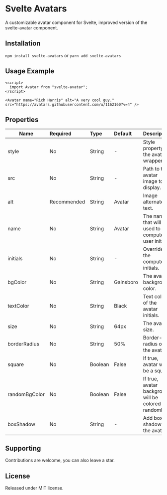 # Svelte Avatars

A customizable avatar component for Svelte, improved version of the svelte-avatar component.

## Installation

`npm install svelte-avatars` or `yarn add svelte-avatars`

## Usage Example

```
<script>
  import Avatar from "svelte-avatar";
</script>

<Avatar name="Rich Harris" alt="A very cool guy." src="https://avatars.githubusercontent.com/u/1162160?v=4" />
```

## Properties

| Name  | Required | Type  | Default | Description |
| ------------- |:-------------| :------------- | :------------- | :-------------
| style      | No     | String | - | Style property for the avatar wrapper. |
| src      | No     | String | - | Path to the avatar image to display. |
| alt      | Recommended     | String | Avatar | Image alternate text. |
| name      | No     | String | Avatar | The name that will be used to compute user initial. |
| initials      | No     | String | - | Override the computed initials. |
| bgColor      | No    | String | Gainsboro | The avatar background color. |
| textColor      | No     | String | Black | Text color of the avatar initials. |
| size      | No     | String | 64px | The avatar size. |
| borderRadius      | No     | String | 50% | Border-radius of the avatar. |
| square      | No     | Boolean | False | If true, avatar will be a square |
| randomBgColor      | No     | Boolean | False | If true, avatar background will be colored randomly. |
| boxShadow      | No     | String | - | Add box-shadow to the avatar. |

## Supporting
Contributions are welcome, you can also leave a star.

## License
Released under MIT license.